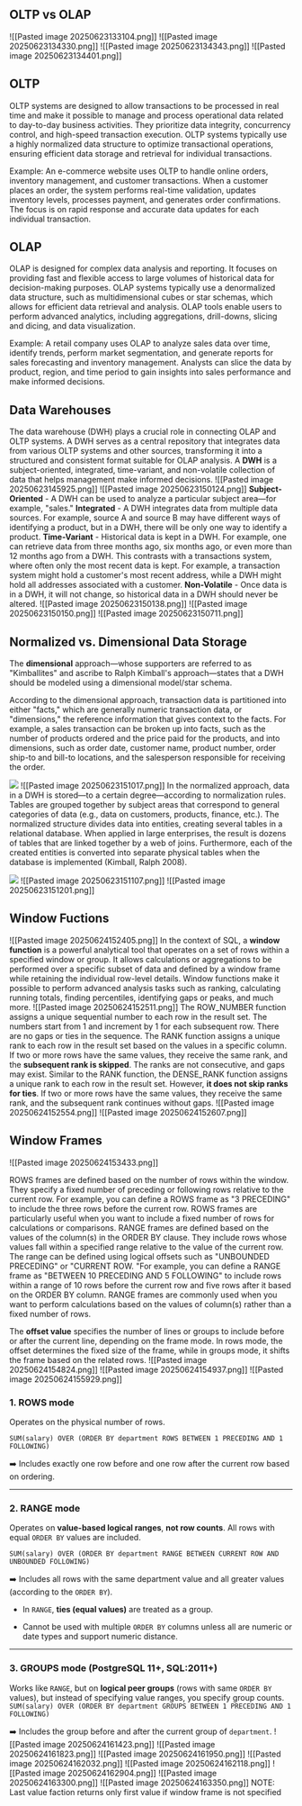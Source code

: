 ## OLTP vs OLAP
![[Pasted image 20250623133104.png]]
![[Pasted image 20250623134330.png]]
![[Pasted image 20250623134343.png]]
![[Pasted image 20250623134401.png]]
## OLTP
OLTP systems are designed to allow transactions to be processed in real time and make it possible to manage and process operational data related to day-to-day business activities. They prioritize data integrity, concurrency control, and high-speed transaction execution. OLTP systems typically use a highly normalized data structure to optimize transactional operations, ensuring efficient data storage and retrieval for individual transactions.

Example: An e-commerce website uses OLTP to handle online orders, inventory management, and customer transactions. When a customer places an order, the system performs real-time validation, updates inventory levels, processes payment, and generates order confirmations. The focus is on rapid response and accurate data updates for each individual transaction.
## OLAP
OLAP is designed for complex data analysis and reporting. It focuses on providing fast and flexible access to large volumes of historical data for decision-making purposes. OLAP systems typically use a denormalized data structure, such as multidimensional cubes or star schemas, which allows for efficient data retrieval and analysis. OLAP tools enable users to perform advanced analytics, including aggregations, drill-downs, slicing and dicing, and data visualization.

Example: A retail company uses OLAP to analyze sales data over time, identify trends, perform market segmentation, and generate reports for sales forecasting and inventory management. Analysts can slice the data by product, region, and time period to gain insights into sales performance and make informed decisions.


## Data Warehouses
The data warehouse (DWH) plays a crucial role in connecting OLAP and OLTP systems. A DWH serves as a central repository that integrates data from various OLTP systems and other sources, transforming it into a structured and consistent format suitable for OLAP analysis.
A **DWH** is a subject-oriented, integrated, time-variant, and non-volatile collection of data that helps management make informed decisions.
![[Pasted image 20250623145925.png]]
![[Pasted image 20250623150124.png]]
**Subject-Oriented** - A DWH can be used to analyze a particular subject area—for example, "sales."
**Integrated** - A DWH integrates data from multiple data sources. For example, source A and source B may have different ways of identifying a product, but in a DWH, there will be only one way to identify a product.
**Time-Variant** - Historical data is kept in a DWH. For example, one can retrieve data from three months ago, six months ago, or even more than 12 months ago from a DWH. This contrasts with a transactions system, where often only the most recent data is kept. For example, a transaction system might hold a customer's most recent address, while a DWH might hold all addresses associated with a customer.
**Non-Volatile** - Once data is in a DWH, it will not change, so historical data in a DWH should never be altered.
![[Pasted image 20250623150138.png]]
![[Pasted image 20250623150150.png]]
![[Pasted image 20250623150711.png]]
## Normalized vs. Dimensional Data Storage
The **dimensional** approach—whose supporters are referred to as "Kimballites" and ascribe to Ralph Kimball's approach—states that a DWH should be modeled using a dimensional model/star schema.

According to the dimensional approach, transaction data is partitioned into either "facts," which are generally numeric transaction data, or "dimensions," the reference information that gives context to the facts. For example, a sales transaction can be broken up into facts, such as the number of products ordered and the price paid for the products, and into dimensions, such as order date, customer name, product number, order ship-to and bill-to locations, and the salesperson responsible for receiving the order.

![](https://elearn.epam.com/assets/courseware/v1/beedd850dfcbb2601397aaf66d3dbf69/asset-v1:RD_CIS+DE+ENG+type@asset+block/Databases_Topic8_006_3x.png)
![[Pasted image 20250623151017.png]]
In the normalized approach, data in a DWH is stored—to a certain degree—according to normalization rules. Tables are grouped together by subject areas that correspond to general categories of data (e.g., data on customers, products, finance, etc.). The normalized structure divides data into entities, creating several tables in a relational database. When applied in large enterprises, the result is dozens of tables that are linked together by a web of joins. Furthermore, each of the created entities is converted into separate physical tables when the database is implemented (Kimball, Ralph 2008).

![](https://elearn.epam.com/assets/courseware/v1/bb3ffda3d35741ddf5665c6b408ba596/asset-v1:RD_CIS+DE+ENG+type@asset+block/Databases_Topic8_007_3x.png)
![[Pasted image 20250623151107.png]]
![[Pasted image 20250623151201.png]]
## Window Fuctions
![[Pasted image 20250624152405.png]]
In the context of SQL, a **window function** is a powerful analytical tool that operates on a set of rows within a specified window or group. It allows calculations or aggregations to be performed over a specific subset of data and defined by a window frame while retaining the individual row-level details. Window functions make it possible to perform advanced analysis tasks such as ranking, calculating running totals, finding percentiles, identifying gaps or peaks, and much more.
![[Pasted image 20250624152511.png]]
The ROW_NUMBER function assigns a unique sequential number to each row in the result set. The numbers start from 1 and increment by 1 for each subsequent row. There are no gaps or ties in the sequence.
The RANK function assigns a unique rank to each row in the result set based on the values in a specific column. If two or more rows have the same values, they receive the same rank, and the **subsequent rank is skipped**. The ranks are not consecutive, and gaps may exist.
Similar to the RANK function, the DENSE_RANK function assigns a unique rank to each row in the result set. However, **it does not skip ranks for ties**. If two or more rows have the same values, they receive the same rank, and the subsequent rank continues without gaps.
![[Pasted image 20250624152554.png]]
![[Pasted image 20250624152607.png]]
##  Window Frames

![[Pasted image 20250624153433.png]]

ROWS frames are defined based on the number of rows within the window. They specify a fixed number of preceding or following rows relative to the current row. For example, you can define a ROWS frame as "3 PRECEDING" to include the three rows before the current row. ROWS frames are particularly useful when you want to include a fixed number of rows for calculations or comparisons.
RANGE frames are defined based on the values of the column(s) in the ORDER BY clause. They include rows whose values fall within a specified range relative to the value of the current row.  
The range can be defined using logical offsets such as "UNBOUNDED PRECEDING" or "CURRENT ROW. "For example, you can define a RANGE frame as "BETWEEN 10 PRECEDING AND 5 FOLLOWING" to include rows within a range of 10 rows before the current row and five rows after it based on the ORDER BY column. RANGE frames are commonly used when you want to perform calculations based on the values of column(s) rather than a fixed number of rows.

The **offset value** specifies the number of lines or groups to include before or after the current line, depending on the frame mode. In rows mode, the offset determines the fixed size of the frame, while in groups mode, it shifts the frame based on the related rows.
![[Pasted image 20250624154824.png]]
![[Pasted image 20250624154937.png]]
![[Pasted image 20250624155929.png]]

### 1. **ROWS mode**

Operates on the physical number of rows.

`SUM(salary) OVER (ORDER BY department ROWS BETWEEN 1 PRECEDING AND 1 FOLLOWING)`

➡️ Includes exactly one row before and one row after the current row based on ordering.

---

### 2. **RANGE mode**

Operates on **value-based logical ranges**, **not row counts**. All rows with equal `ORDER BY` values are included.

`SUM(salary) OVER (ORDER BY department RANGE BETWEEN CURRENT ROW AND UNBOUNDED FOLLOWING)`

➡️ Includes all rows with the same department value and all greater values (according to the `ORDER BY`).

- In `RANGE`, **ties (equal values)** are treated as a group.
    
- Cannot be used with multiple `ORDER BY` columns unless all are numeric or date types and support numeric distance.
    

---

### 3. **GROUPS mode** (PostgreSQL 11+, SQL:2011+)

Works like `RANGE`, but on **logical peer groups** (rows with same `ORDER BY` values), but instead of specifying value ranges, you specify group counts.
`SUM(salary) OVER (ORDER BY department GROUPS BETWEEN 1 PRECEDING AND 1 FOLLOWING)`

➡️ Includes the group before and after the current group of `department`.
![[Pasted image 20250624161423.png]]
![[Pasted image 20250624161823.png]]
![[Pasted image 20250624161950.png]]
![[Pasted image 20250624162032.png]]
![[Pasted image 20250624162118.png]]
![[Pasted image 20250624162904.png]]
![[Pasted image 20250624163300.png]]
![[Pasted image 20250624163350.png]]
NOTE: Last value faction returns only first value if window frame is not specified
